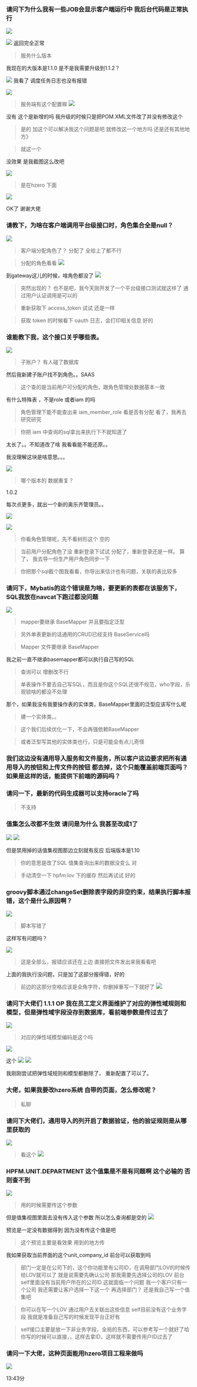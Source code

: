 ### 请问下为什么我有一些JOB会显示客户端运行中 我后台代码是正常执行

![](https://img2018.cnblogs.com/blog/1231979/201912/1231979-20191226141447175-551114235.png)

![](https://img2018.cnblogs.com/blog/1231979/201912/1231979-20191226141543454-70863665.png)
返回完全正常

>服务什么版本

我现在的大版本是1.1.0   是不是我需要升级到1.1.2？

![](https://img2018.cnblogs.com/blog/1231979/201912/1231979-20191226141609280-1869301493.png)
我看了  调度任务日志也没有报错

![](https://img2018.cnblogs.com/blog/1231979/201912/1231979-20191226141718933-1180887587.png)


>服务端有这个配置嘛
![](https://img2018.cnblogs.com/blog/1231979/201912/1231979-20191226141740613-899415069.png)

没有 这个是新增的吗
我升级的时候只是把POM.XML文件改了并没有修改这个

>是的
加这个可以解决我这个问题是吧 就修改这一个地方吗
还是还有其他地方》

>就这一个

没效果
是我截图这么改吧

![](https://img2018.cnblogs.com/blog/1231979/201912/1231979-20191226141920451-845069546.png)

>是在hzero 下面

![](https://img2018.cnblogs.com/blog/1231979/201912/1231979-20191226141940346-188044769.png)

OK了 谢谢大佬


### 请教下，为啥在客户端调用平台级接口时，角色集合全是null？ 
![](https://img2018.cnblogs.com/blog/1231979/201912/1231979-20191226141847844-424215843.png)

>客户端分配角色了？
分配了
全给上了都不行

>分配的角色看看
![](https://img2018.cnblogs.com/blog/1231979/201912/1231979-20191226142034347-52566916.png)

到gateway这儿的时候，啥角色都没了
![](https://img2018.cnblogs.com/blog/1231979/201912/1231979-20191226142048306-639730228.png)

>突然出现的？
也不是吧，我今天刚开发了一个平台级接口测试就这样了
通过用户认证调用是可以的

>重新获取下 access_token 试试
还是一样

>获取 token 的时候看下 oauth 日志，会打印相关信息
好的


### 谁能教下我，这个接口关乎哪些表。

![](https://img2018.cnblogs.com/blog/1231979/201912/1231979-20191226142142660-809568949.png)

>子账户？
有人碰了数据库

然后我新建子账户找不到角色。。SAAS

>这个查的是当前用户可分配的角色，跟角色管理处数据基本一致

有什么特殊表 ，不是role 或者iam 的吗

>角色管理下能不能查出来  iam_member_role 看是否有分配
看了，我再去研究研究

>你把 iam 中查询的sql拿出来执行下不就知道了

太长了。。不知道改了啥
我看看能不能还原。。

我没理解这块是啥意思。。。

![](https://img2018.cnblogs.com/blog/1231979/201912/1231979-20191226142328542-1469799264.png)
 
>哪个版本的 数据重复？

1.0.2

每次点更多，就出一个新的奥乐齐管理员。。

![](https://img2018.cnblogs.com/blog/1231979/201912/1231979-20191226142355803-1662689366.png)

![](https://img2018.cnblogs.com/blog/1231979/201912/1231979-20191226142411203-301227877.png)

>你看角色管理呢，先不看树形这个
空的

>当前用户分配角色了没 重新登录下试试
分配了，重新登录还是一样。
算了， 我去导一份生产用户角色同步一下

>你把那个sql截个图我看看，你导出来估计也有问题，关联的表比较多



### 请问下，Mybatis的这个错误是为啥，要更新的表都在该服务下，SQL我放在navcat下跑过都没问题

![](https://img2018.cnblogs.com/blog/1231979/201912/1231979-20191226142548805-749813491.png)

>mapper要继承 BaseMapper 并且要指定泛型

>另外单表更新的话通用的CRUD已经支持
BaseService吗

>Mapper 文件要继承 BaseMapper

我之前一直不继承basemapper都可以执行自己写的SQL

>查询可以  增删改不行

>单表操作不要去自己写SQL，而且是你这个SQL还很不规范，who字段，乐观锁啥的都没不处理

那个，如果我没有我要操作表的实体类，BaseMapper<T>里面的泛型应该写什么呢

>建一个实体类。。

>这个我们后续优化一下，不会再强依赖BaseMapper

>或者泛型写其他的实体类也行，只是可能会有点儿奇怪


### 我们这边没有通用导入服务和文件服务，所以客户这边要求把所有通用导入的按钮和上传文件的按钮 都去掉，这个只能覆盖前端页面吗？如果是这样的话，能提供下前端的源码吗？


### 请问一下，最新的代码生成器可以支持oracle了吗
>不支持


### 值集怎么改都不生效  请问是为什么 我甚至改成1了
![](https://img2018.cnblogs.com/blog/1231979/201912/1231979-20191226142826922-548222599.png)
![](https://img2018.cnblogs.com/blog/1231979/201912/1231979-20191226142835772-750166530.png)

但是禁用掉的话值集视图那边立刻就有反应 后端版本是1.10

>你的意思是改了SQL 值集查询出来的数据没变么
对

>手动清空一下 hpfm:lov 下的缓存 然后再试试
好的


### groovy脚本通过changeSet删除表字段的非空约束，结果执行脚本报错，这个是什么原因啊？
![](https://img2018.cnblogs.com/blog/1231979/201912/1231979-20191226142921772-1772065365.png)

>脚本写错了

这样写有问题吗？

![](https://img2018.cnblogs.com/blog/1231979/201912/1231979-20191226142934190-859036271.png)

>这是全部么，报错应该还在上边 直接把文件发出来我看看吧

上面的我执行没问题，只是加了这部分报得错，好的


>前边的这部分空格应该是全角字符，你删掉重写一下就好了
![](https://img2018.cnblogs.com/blog/1231979/201912/1231979-20191226143035551-1840152359.png)



### 请问下大佬们 1.1.1 OP 我在员工定义界面维护了对应的弹性域规则和模型，但是弹性域字段没存到数据库，看前端参数是传过去了
![](https://img2018.cnblogs.com/blog/1231979/201912/1231979-20191226142955504-555237450.png)

>对应的弹性域模型编码是这个吗

![](https://img2018.cnblogs.com/blog/1231979/201912/1231979-20191226143057053-2116347821.png)
  
这个
![](https://img2018.cnblogs.com/blog/1231979/201912/1231979-20191226143118621-68513085.png)
![](https://img2018.cnblogs.com/blog/1231979/201912/1231979-20191226143132922-752481891.png)

我刚刚尝试把弹性域规则和模型都删除了， 重新配置了可以了。 


### 大佬，如果我要改hzero系统 自带的页面，怎么修改呢？
> 私聊



### 请问下大佬们，通用导入的列开启了数据验证，他的验证规则是从哪里获取的
![](https://img2018.cnblogs.com/blog/1231979/201912/1231979-20191226143159694-408684558.png)
  
>看这个
![](https://img2018.cnblogs.com/blog/1231979/201912/1231979-20191226143217851-810440483.png)




### HPFM.UNIT.DEPARTMENT 这个值集是不是有问题啊 这个必输的 否则查不到

![](https://img2018.cnblogs.com/blog/1231979/201912/1231979-20191226143257796-1602859815.png)

>用的时候需要传这个参数

但是值集视图里面去没有传入这个参数 所以怎么查询都是空的
![](https://img2018.cnblogs.com/blog/1231979/201912/1231979-20191226143324291-162841947.png)

预览是一定没有数据得到 因为没有传这个值是吧

>这个预览主要是看效果 用到的地方传

我如果获取当前界面的这个unit_company_id
前台可以获取到吗

>部门一定是在公司下的，这个你功能里有公司ID，在调用部门LOV的时候传给LOV就可以了 就是说需要先确认公司
那我需要先选择公司的LOV
前台self里面没有当前用户所在的公司ID
这就面临一个问题  我一个客户只有一个公司
我还需要让客户选择一下这一个 再选择部门？
还是我自己写一个值集吧

>你可以在写一个LOV 通过用户去关联出这些信息  self目前没有这个业务字段
我就是准备自己写的时候发现平台正好有

>self接口主要是放一下非业务字段，全局的东西，可以参考写一个就好了哈
>你写的时候可以直接，<bind name="userId" value="@io.choerodon.core.oauth.DetailsHelper@getUserDetails().getUserId()"/>，这样去拿ID，这样就不需要传用户ID过去了


### 请问一下大佬，这种页面能用hzero项目工程来做吗

![](https://img2018.cnblogs.com/blog/1231979/201912/1231979-20191226143622126-1467012195.png)

13:43分




